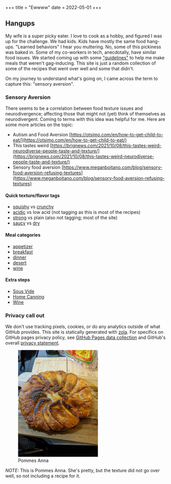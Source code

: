+++
title = "Ewwww"
date = 2022-05-01
+++

## Hangups

My wife is a super picky eater.  I love to cook as a hobby, and figured I was up for the challenge.  We had kids.
Kids have mostly the same food hang-ups. "Learned behaviors" I hear you muttering.  No, some of this pickiness was baked in.  Some of my co-workers in tech, anecdotally, have similar food  issues.  We started coming up with some ["guidelines"](/guidelines) to help me make meals that weren't gag-inducing. This site is just a random collection of some of the recipes that went over well and some that didn't.

On my journey to understand what's going on, I came across the term to capture this: "sensory aversion".
### Sensory Aversion


There seems to be a correlation between food texture issues and neurodivergence; affecting those that might not (yet) think of themselves as neurodivergent.
Coming to terms with this idea was helpful for me. Here are some more articles on the topic:

- Autism and Food Aversion [https://otsimo.com/en/how-to-get-child-to-eat/](https://otsimo.com/en/how-to-get-child-to-eat/)
- This tastes weird [https://brignews.com/2021/10/08/this-tastes-weird-neurodiverse-people-taste-and-texture/](https://brignews.com/2021/10/08/this-tastes-weird-neurodiverse-people-taste-and-texture/)
- Sensory food aversion [https://www.meganboitano.com/blog/sensory-food-aversion-refusing-textures](https://www.meganboitano.com/blog/sensory-food-aversion-refusing-textures)


#### Quick texture/flavor tags

- [squishy](tags/squishy) vs  [crunchy](tags/crunchy)
- [acidic](tags/acidic) vs low acid (not tagging as this is most of the recipes)
- [strong](tags/strong) vs plain (also not tagging; most of the site)
- [saucy](tags/saucy) vs [dry](tags/dry)

#### Meal categories

- [appetizer](tags/appetizer)
- [breakfast](tags/breakfast)
- [dinner](tags/dinner)
- [desert](tags/dessert)
- [wine](tags/win)

#### Extra steps

- [Sous Vide](sousvide)
- [Home Canning](canning)
- [Wine](wine)


### Privacy call out

We don't use tracking pixels, cookies, or do any analytics outside of what GitHub provides. This site is statically generated with [zola](https://www.getzola.org/).
For specifics on GitHub pages privacy policy, see [GitHub Pages data collection](https://docs.github.com/en/pages/getting-started-with-github-pages/about-github-pages#data-collection) and GitHub's overall [privacy statement](https://docs.github.com/en/site-policy/privacy-policies/github-privacy-statement).

<figure>
  <img src="pomanna.jpg" width="250">
  <figcaption> Pommes Anna</figcaption>
</figure>

_NOTE:_ This is Pommes Anna. She's pretty, but the texture did not go over well, so not including a recipe for it.
